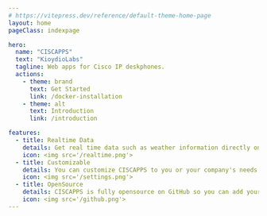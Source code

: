 ```yaml
---
# https://vitepress.dev/reference/default-theme-home-page
layout: home
pageClass: indexpage

hero:
  name: "CISCAPPS"
  text: "KioydioLabs"
  tagline: Web apps for Cisco IP deskphones.
  actions:
    - theme: brand
      text: Get Started
      link: /docker-installation
    - theme: alt
      text: Introduction
      link: /introduction

features:
  - title: Realtime Data
    details: Get real time data such as weather information directly on your deskphone.
    icon: <img src='/realtime.png'>
  - title: Customizable
    details: You can customize CISCAPPS to you or your company's needs.
    icon: <img src='/settings.png'>
  - title: OpenSource
    details: CISCAPPS is fully opensource on GitHub so you can add your own apps to it!
    icon: <img src='/github.png'>
---
```


